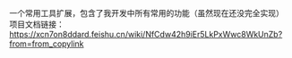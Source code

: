 一个常用工具扩展，包含了我开发中所有常用的功能（虽然现在还没完全实现）
项目文档链接：https://xcn7on8ddard.feishu.cn/wiki/NfCdw42h9iEr5LkPxWwc8WkUnZb?from=from_copylink
